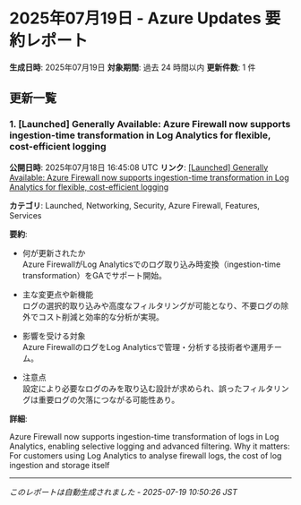 # 2025年07月19日 - Azure Updates 要約レポート

**生成日時**: 2025年07月19日
**対象期間**: 過去 24 時間以内
**更新件数**: 1 件

## 更新一覧

### 1. [Launched] Generally Available:  Azure Firewall now supports ingestion-time transformation in Log Analytics for flexible, cost-efficient logging

**公開日時**: 2025年07月18日 16:45:08 UTC
**リンク**: [[Launched] Generally Available:  Azure Firewall now supports ingestion-time transformation in Log Analytics for flexible, cost-efficient logging](https://azure.microsoft.com/updates?id=498568)

**カテゴリ**: Launched, Networking, Security, Azure Firewall, Features, Services

**要約**:

- 何が更新されたか  
Azure FirewallがLog Analyticsでのログ取り込み時変換（ingestion-time transformation）をGAでサポート開始。

- 主な変更点や新機能  
ログの選択的取り込みや高度なフィルタリングが可能となり、不要ログの除外でコスト削減と効率的な分析が実現。

- 影響を受ける対象  
Azure FirewallのログをLog Analyticsで管理・分析する技術者や運用チーム。

- 注意点  
設定により必要なログのみを取り込む設計が求められ、誤ったフィルタリングは重要ログの欠落につながる可能性あり。

**詳細**:

Azure Firewall now supports ingestion-time
transformation of logs in Log Analytics, enabling
selective logging and advanced filtering. Why it matters:
For customers using Log Analytics to analyse firewall logs, the cost of log
ingestion and storage itself

---


*このレポートは自動生成されました - 2025-07-19 10:50:26 JST*